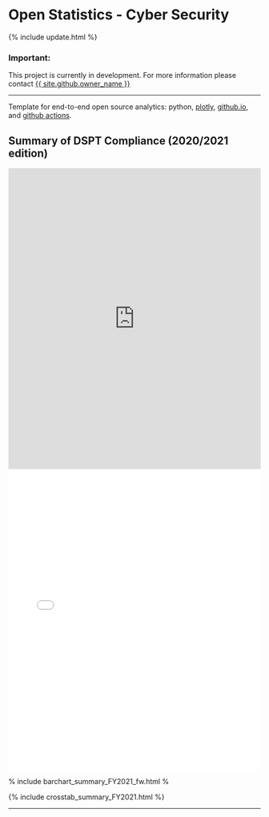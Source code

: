 <script src="https://cdn.plot.ly/plotly-latest.min.js"></script>

# Open Statistics - Cyber Security

{% include update.html %}

<div class="nhsuk-warning-callout">
  <h3 class="nhsuk-warning-callout__label">
    Important<span class="nhsuk-u-visually-hidden">:</span>
  </h3>
  <p>This project is currently in development. For more information please contact <a
                class="nhsuk-footer__list-item-link"
                href="{{ site.github.owner_url }}"
                >{{ site.github.owner_name }}</a>
   </p>
</div>

<hr class="nhsuk-u-margin-top-0 nhsuk-u-margin-bottom-6">

Template for end-to-end open source analytics: python, [plotly](https://plotly.com/python/), [github.io](https://pages.github.com/), and [github actions](https://github.com/features/actions).

## Summary of DSPT Compliance (2020/2021 edition)

<iframe src="https://nhsx.github.io/open-cyber/myplotly.html" height="600px" width="100%" style="border:none;"></iframe>

<iframe src="./_includes/barchart_summary_FY2021_w.html" height="600px" width="100%" style="border:none;"></iframe>

% include barchart_summary_FY2021_fw.html %

{% include crosstab_summary_FY2021.html %}

<hr class="nhsuk-u-margin-top-0 nhsuk-u-margin-bottom-6">
